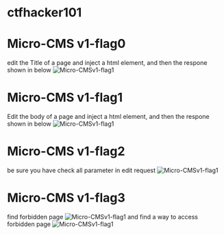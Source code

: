# ctfhacker101
# Micro-CMS v1-flag0
edit the Title of a page and inject a html element, and then the respone shown in below 
![Micro-CMSv1-flag1](https://github.com/vuongnv96/ctfhacker101/blob/master/Micro-CMS%20v1-flag0.png)
# Micro-CMS v1-flag1
Edit the body of a page and inject a html element, and then the respone shown in below 
![Micro-CMSv1-flag1](https://github.com/vuongnv96/ctfhacker101/blob/master/Micro-CMS%20v1-flag1.png)
# Micro-CMS v1-flag2
be sure you have check all parameter in edit request
![Micro-CMSv1-flag1](https://github.com/vuongnv96/ctfhacker101/blob/master/Micro-CMS%20v1-flag2.png)
# Micro-CMS v1-flag3
find forbidden page
![Micro-CMSv1-flag1](https://github.com/vuongnv96/ctfhacker101/blob/master/Micro-CMS%20v1-flag3-0.png)
and find a way to access forbidden page
![Micro-CMSv1-flag1](https://github.com/vuongnv96/ctfhacker101/blob/master/Micro-CMS%20v1-flag3-1.png)